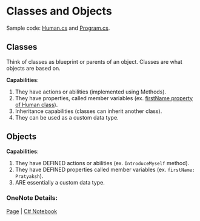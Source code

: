 # Classes and Objects

Sample code: [Human.cs](https://github.com/pratyakshm/CSharp_MasterClass/blob/e15fda2d82f4d949cac99a25882f81935125abfe/OOP/Classes/Human.cs) and [Program.cs](https://github.com/pratyakshm/CSharp_MasterClass/blob/e15fda2d82f4d949cac99a25882f81935125abfe/OOP/Classes/Program.cs).

## Classes

Think of classes as blueprint or parents of an object. Classes are what objects are based on.

**Capabilities**:

1. They have actions or abilities (implemented using Methods).
2. They have properties, called member variables (ex. [firstName property of Human class](https://github.com/pratyakshm/CSharp_MasterClass/blob/e15fda2d82f4d949cac99a25882f81935125abfe/OOP/Classes/Human.cs#L11)).
3. Inheritance capabilities (classes can inherit another class).
4. They can be used as a custom data type.

## Objects

**Capabilities**:

1. They have DEFINED actions or abilities (ex. `IntroduceMyself` method).
2. They have DEFINED properties called member variables (ex. `firstName: Pratyaksh`).
3. ARE essentially a custom data type.

### OneNote Details:

[Page](https://onedrive.live.com/view.aspx?resid=D28398FF6404F16A%213579&id=documents&wd=target%28OOP.one%7CADA89576-F150-4E74-A1E0-B9F64E95A965%2FClasses%20%26%20Objects%7C35F15CA7-697E-40F0-AA9C-5223D2F2837D%2F%29onenote:https://d.docs.live.net/d28398ff6404f16a/Documents/Personal/Notebooks/CSharp/OOP.one#Classes%20%20Objects&section-id={ADA89576-F150-4E74-A1E0-B9F64E95A965}&page-id={35F15CA7-697E-40F0-AA9C-5223D2F2837D}&end) | [C# Notebook](https://1drv.ms/u/s!AmrxBGT_mIPSm3t9um-7CZNxk5BD?e=DgL6cL)
